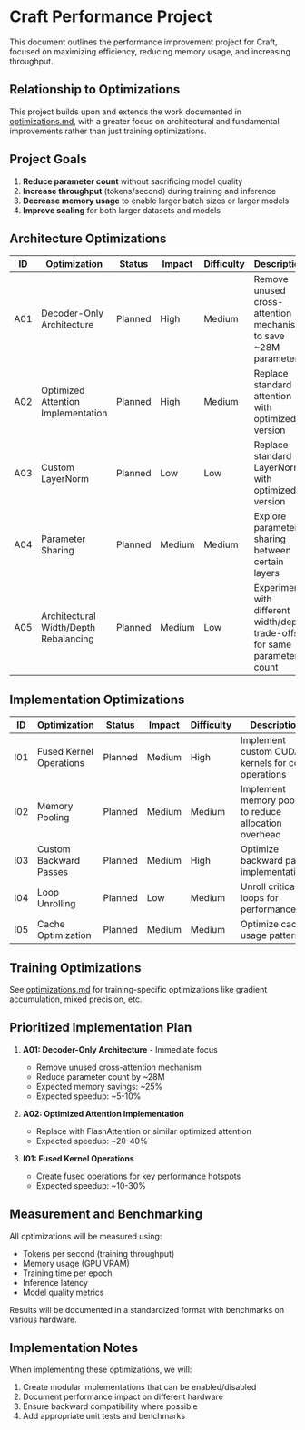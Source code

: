 # Craft Performance Project

This document outlines the performance improvement project for Craft, focused on maximizing efficiency, reducing memory usage, and increasing throughput.

## Relationship to Optimizations

This project builds upon and extends the work documented in [optimizations.md](optimizations.md), with a greater focus on architectural and fundamental improvements rather than just training optimizations.

## Project Goals

1. **Reduce parameter count** without sacrificing model quality
2. **Increase throughput** (tokens/second) during training and inference
3. **Decrease memory usage** to enable larger batch sizes or larger models
4. **Improve scaling** for both larger datasets and models

## Architecture Optimizations

| ID | Optimization | Status | Impact | Difficulty | Description |
|----|--------------|--------|--------|------------|-------------|
| A01 | Decoder-Only Architecture | Planned | High | Medium | Remove unused cross-attention mechanism to save ~28M parameters |
| A02 | Optimized Attention Implementation | Planned | High | Medium | Replace standard attention with optimized version |
| A03 | Custom LayerNorm | Planned | Low | Low | Replace standard LayerNorm with optimized version |
| A04 | Parameter Sharing | Planned | Medium | Medium | Explore parameter sharing between certain layers |
| A05 | Architectural Width/Depth Rebalancing | Planned | Medium | Low | Experiment with different width/depth trade-offs for same parameter count |

## Implementation Optimizations  

| ID | Optimization | Status | Impact | Difficulty | Description |
|----|--------------|--------|--------|------------|-------------|
| I01 | Fused Kernel Operations | Planned | Medium | High | Implement custom CUDA kernels for core operations |
| I02 | Memory Pooling | Planned | Medium | Medium | Implement memory pooling to reduce allocation overhead |
| I03 | Custom Backward Passes | Planned | Medium | High | Optimize backward pass implementations |
| I04 | Loop Unrolling | Planned | Low | Medium | Unroll critical loops for performance |
| I05 | Cache Optimization | Planned | Medium | Medium | Optimize cache usage patterns |

## Training Optimizations

See [optimizations.md](optimizations.md) for training-specific optimizations like gradient accumulation, mixed precision, etc.

## Prioritized Implementation Plan

1. **A01: Decoder-Only Architecture** - Immediate focus
   - Remove unused cross-attention mechanism
   - Reduce parameter count by ~28M
   - Expected memory savings: ~25%
   - Expected speedup: ~5-10%

2. **A02: Optimized Attention Implementation**
   - Replace with FlashAttention or similar optimized attention
   - Expected speedup: ~20-40%

3. **I01: Fused Kernel Operations**
   - Create fused operations for key performance hotspots
   - Expected speedup: ~10-30%

## Measurement and Benchmarking

All optimizations will be measured using:
- Tokens per second (training throughput)
- Memory usage (GPU VRAM)
- Training time per epoch
- Inference latency
- Model quality metrics

Results will be documented in a standardized format with benchmarks on various hardware.

## Implementation Notes

When implementing these optimizations, we will:
1. Create modular implementations that can be enabled/disabled
2. Document performance impact on different hardware
3. Ensure backward compatibility where possible
4. Add appropriate unit tests and benchmarks 
